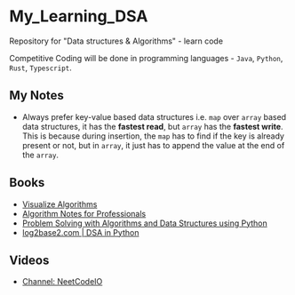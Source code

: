 # My_Learning_DSA

Repository for "Data structures & Algorithms" - learn code

Competitive Coding will be done in programming languages - `Java`, `Python`, `Rust`, `Typescript`.

## My Notes

- Always prefer key-value based data structures i.e. `map` over `array` based data structures, it has the **fastest read**, but `array` has the **fastest write**. This is because during insertion, the `map` has to find if the key is already present or not, but in `array`, it just has to append the value at the end of the `array`.

## Books

- [Visualize Algorithms](https://visualgo.net/en)
- [Algorithm Notes for Professionals](Books/AlgorithmsNotesForProfessionals.pdf)
- [Problem Solving with Algorithms and Data Structures using Python](https://runestone.academy/runestone/static/pythonds/index.html)
- [log2base2.com | DSA in Python](https://log2base2.com/courses/data-structures-python/data-structures-and-its-real-life-applications-in-python)

## Videos

- [Channel: NeetCodeIO](https://www.youtube.com/@NeetCodeIO)
